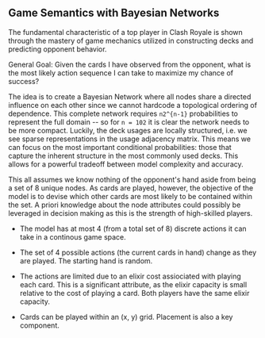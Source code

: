 
Game Semantics with Bayesian Networks
-----

The fundamental characteristic of a top player in Clash Royale is shown through the mastery of game mechanics utilized in constructing decks and predicting opponent behavior. 

General Goal: Given the cards I have observed from the opponent, what is the most likely action sequence I can take to maximize my chance of success?

The idea is to create a Bayesian Network where all nodes share a directed 
influence on each other since we cannot hardcode a topological ordering of dependence. This complete network requires `n2^{n-1}` probabilities to represent the full domain -- so for `n = 102` it is clear the network needs to be more compact. Luckily, the deck usages are locally structured, i.e. we see sparse representations in the usage adjacency matrix. This means we can focus on the most important conditional probabilities: those that capture the inherent structure in the most commonly used decks. This allows for a powerful tradeoff between model complexity and accuracy.  

This all assumes we know nothing of the opponent's hand aside from being a set of 8 unique nodes. As cards are played, however, the objective of the model is to devise which other cards are most likely to be contained within the set. A priori knowledge about the node attributes could possibly be leveraged in decision making as this is the strength of high-skilled players. 

- The model has at most 4 (from a total set of 8) discrete actions it can take in a continous game space. 

- The set of 4 possible actions (the current cards in hand) change as they are played. The starting hand is random.

- The actions are limited due to an elixir cost assiociated with playing each card. This is a significant attribute, as the elixir capacity is small relative to the cost of playing a card. Both players have the same elixir capacity.

- Cards can be played within an (x, y) grid. Placement is also a key component.


